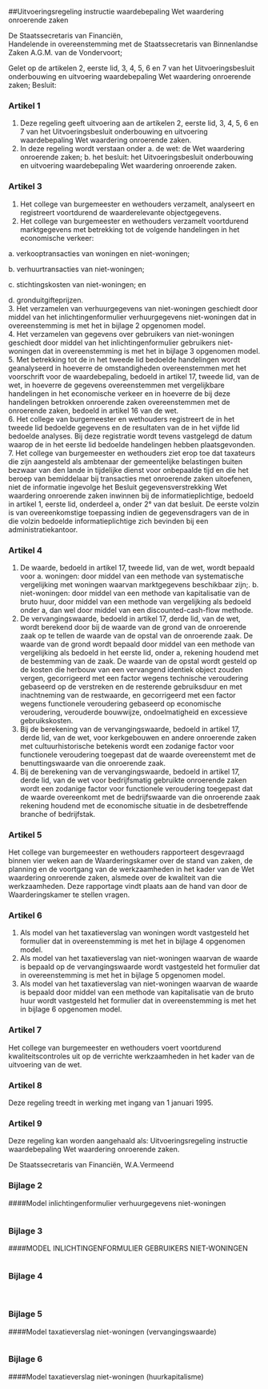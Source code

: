 <meta http-equiv='Content-Type' content='text/html; charset=utf-8' />

##Uitvoeringsregeling instructie waardebepaling Wet waardering onroerende zaken

De Staatssecretaris van Financiën,  
Handelende in overeenstemming met de Staatssecretaris van Binnenlandse Zaken A.G.M. van de Vondervoort;

Gelet op de artikelen 2, eerste lid, 3, 4, 5, 6 en 7 van het Uitvoeringsbesluit onderbouwing en uitvoering waardebepaling Wet waardering onroerende zaken;
Besluit:    

### Artikel  1  

1.  Deze regeling geeft uitvoering aan de artikelen 2, eerste lid, 3, 4, 5, 6 en 7 van het Uitvoeringsbesluit onderbouwing en uitvoering waardebepaling Wet waardering onroerende zaken.   
2.  In deze regeling wordt verstaan onder   a. de wet:  de Wet waardering onroerende zaken;    b. het besluit:  het Uitvoeringsbesluit onderbouwing en uitvoering waardebepaling Wet waardering onroerende zaken.      

### Artikel  3  

1.  Het college van burgemeester en wethouders verzamelt, analyseert en registreert voortdurend de waarderelevante objectgegevens.   
2.  Het college van burgemeester en wethouders verzamelt voortdurend marktgegevens met betrekking tot de volgende handelingen in het economische verkeer: 

a. verkooptransacties van woningen en niet-woningen;  

b. verhuurtransacties van niet-woningen;  

c. stichtingskosten van niet-woningen; en  

d. gronduitgifteprijzen.     
3.  Het verzamelen van verhuurgegevens van niet-woningen geschiedt door middel van het inlichtingenformulier verhuurgegevens niet-woningen dat in overeenstemming is met het in bijlage 2 opgenomen model.   
4.  Het verzamelen van gegevens over gebruikers van niet-woningen geschiedt door middel van het inlichtingenformulier gebruikers niet-woningen dat in overeenstemming is met het in bijlage 3 opgenomen model.   
5.  Met betrekking tot de in het tweede lid bedoelde handelingen wordt geanalyseerd in hoeverre de omstandigheden overeenstemmen met het voorschrift voor de waardebepaling, bedoeld in artikel 17, tweede lid, van de wet, in hoeverre de gegevens overeenstemmen met vergelijkbare handelingen in het economische verkeer en in hoeverre de bij deze handelingen betrokken onroerende zaken overeenstemmen met de onroerende zaken, bedoeld in artikel 16 van de wet.   
6.  Het college van burgemeester en wethouders registreert de in het tweede lid bedoelde gegevens en de resultaten van de in het vijfde lid bedoelde analyses. Bij deze registratie wordt tevens vastgelegd de datum waarop de in het eerste lid bedoelde handelingen hebben plaatsgevonden.   
7.  Het college van burgemeester en wethouders ziet erop toe dat taxateurs die zijn aangesteld als ambtenaar der gemeentelijke belastingen buiten bezwaar van den lande in tijdelijke dienst voor onbepaalde tijd en die het beroep van bemiddelaar bij transacties met onroerende zaken uitoefenen, niet de informatie ingevolge het Besluit gegevensverstrekking Wet waardering onroerende zaken inwinnen bij de informatieplichtige, bedoeld in artikel 1, eerste lid, onderdeel a, onder 2° van dat besluit. De eerste volzin is van overeenkomstige toepassing indien de gegevensdragers van de in die volzin bedoelde informatieplichtige zich bevinden bij een administratiekantoor.   

### Artikel  4  

1.  De waarde, bedoeld in artikel 17, tweede lid, van de wet, wordt bepaald voor   a. woningen:  door middel van een methode van systematische vergelijking met woningen waarvan marktgegevens beschikbaar zijn;.    b. niet-woningen:  door middel van een methode van kapitalisatie van de bruto huur, door middel van een methode van vergelijking als bedoeld onder a, dan wel door middel van een discounted-cash-flow methode.      
2.  De vervangingswaarde, bedoeld in artikel 17, derde lid, van de wet, wordt berekend door bij de waarde van de grond van de onroerende zaak op te tellen de waarde van de opstal van de onroerende zaak. De waarde van de grond wordt bepaald door middel van een methode van vergelijking als bedoeld in het eerste lid, onder a, rekening houdend met de bestemming van de zaak. De waarde van de opstal wordt gesteld op de kosten die herbouw van een vervangend identiek object zouden vergen, gecorrigeerd met een factor wegens technische veroudering gebaseerd op de verstreken en de resterende gebruiksduur en met inachtneming van de restwaarde, en gecorrigeerd met een factor wegens functionele veroudering gebaseerd op economische veroudering, verouderde bouwwijze, ondoelmatigheid en excessieve gebruikskosten.   
3.  Bij de berekening van de vervangingswaarde, bedoeld in artikel 17, derde lid, van de wet, voor kerkgebouwen en andere onroerende zaken met cultuurhistorische betekenis wordt een zodanige factor voor functionele veroudering toegepast dat de waarde overeenstemt met de benuttingswaarde van die onroerende zaak.   
4.  Bij de berekening van de vervangingswaarde, bedoeld in artikel 17, derde lid, van de wet voor bedrijfsmatig gebruikte onroerende zaken wordt een zodanige factor voor functionele veroudering toegepast dat de waarde overeenkomt met de bedrijfswaarde van die onroerende zaak rekening houdend met de economische situatie in de desbetreffende branche of bedrijfstak.   

### Artikel  5  

Het college van burgemeester en wethouders rapporteert desgevraagd binnen vier weken aan de Waarderingskamer over de stand van zaken, de planning en de voortgang van de werkzaamheden in het kader van de Wet waardering onroerende zaken, alsmede over de kwaliteit van die werkzaamheden. Deze rapportage vindt plaats aan de hand van door de Waarderingskamer te stellen vragen.  

### Artikel  6  

1.  Als model van het taxatieverslag van woningen wordt vastgesteld het formulier dat in overeenstemming is met het in bijlage 4 opgenomen model.   
2.  Als model van het taxatieverslag van niet-woningen waarvan de waarde is bepaald op de vervangingswaarde wordt vastgesteld het formulier dat in overeenstemming is met het in bijlage 5 opgenomen model.   
3.  Als model van het taxatieverslag van niet-woningen waarvan de waarde is bepaald door middel van een methode van kapitalisatie van de bruto huur wordt vastgesteld het formulier dat in overeenstemming is met het in bijlage 6 opgenomen model.   

### Artikel  7  

Het college van burgemeester en wethouders voert voortdurend kwaliteitscontroles uit op de verrichte werkzaamheden in het kader van de uitvoering van de wet.  

### Artikel  8  

Deze regeling treedt in werking met ingang van 1 januari 1995.  

### Artikel  9  

Deze regeling kan worden aangehaald als: Uitvoeringsregeling instructie waardebepaling Wet waardering onroerende zaken.  

De 
Staatssecretaris van Financiën, 
W.A.Vermeend   

### Bijlage  2  

####Model inlichtingenformulier verhuurgegevens niet-woningen

![]()

### Bijlage  3  

####MODEL INLICHTINGENFORMULIER GEBRUIKERS NIET-WONINGEN

![]()

### Bijlage  4  

![]()
![]()
![]()
![]()
![]()

### Bijlage  5  

####Model taxatieverslag niet-woningen (vervangingswaarde)

![]()

### Bijlage  6  

####Model taxatieverslag niet-woningen (huurkapitalisme)

![]()

